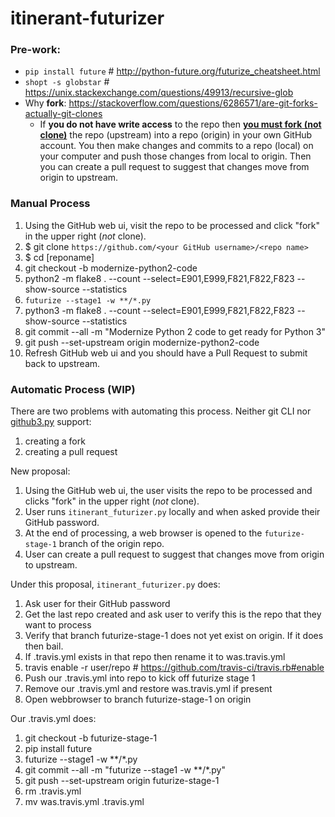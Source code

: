 # itinerant-futurizer

### Pre-work:
* `pip install future`  # http://python-future.org/futurize_cheatsheet.html
* `shopt -s globstar`   # https://unix.stackexchange.com/questions/49913/recursive-glob
* Why __fork__: https://stackoverflow.com/questions/6286571/are-git-forks-actually-git-clones
    * If __you do not have write access__ to the repo then [__you must fork (not clone)__](why_fork.md) the repo (upstream) into a repo (origin) in your own GitHub account.  You then make changes and commits to a repo (local) on your computer and push those changes from local to origin.  Then you can create a pull request to suggest that changes move from origin to upstream.

### Manual Process
1. Using the GitHub web ui, visit the repo to be processed and click "fork" in the upper right (_not_ clone).
2. $ git clone `https://github.com/<your GitHub username>/<repo name>`
3. $ cd [reponame]
4. git checkout -b modernize-python2-code
5. python2 -m flake8 . --count --select=E901,E999,F821,F822,F823 --show-source --statistics
6. `futurize --stage1 -w **/*.py`
7. python3 -m flake8 . --count --select=E901,E999,F821,F822,F823 --show-source --statistics
8. git commit --all -m "Modernize Python 2 code to get ready for Python 3"
9. git push --set-upstream origin modernize-python2-code
10. Refresh GitHub web ui and you should have a Pull Request to submit back to upstream.

### Automatic Process (WIP)
There are two problems with automating this process.  Neither git CLI nor [github3.py](https://github3.readthedocs.io/en/develop/github.html) support:
1. creating a fork
2. creating a pull request

New proposal:
1. Using the GitHub web ui, the user visits the repo to be processed and clicks "fork" in the upper right (_not_ clone).
2. User runs `itinerant_futurizer.py` locally and when asked provide their GitHub password.
3. At the end of processing, a web browser is opened to the `futurize-stage-1` branch of the origin repo.
4. User can create a pull request to suggest that changes move from origin to upstream.

Under this proposal, `itinerant_futurizer.py` does:
1. Ask user for their GitHub password
2. Get the last repo created and ask user to verify this is the repo that they want to process
3. Verify that branch futurize-stage-1 does not yet exist on origin.  If it does then bail.
4. If .travis.yml exists in that repo then rename it to was.travis.yml
5. travis enable -r user/repo  # https://github.com/travis-ci/travis.rb#enable
6. Push our .travis.yml into repo to kick off futurize stage 1
7. Remove our .travis.yml and restore was.travis.yml if present
8. Open webbrowser to branch futurize-stage-1 on origin

Our .travis.yml does:
1. git checkout -b futurize-stage-1
2. pip install future
3. futurize --stage1 -w **/*.py
4. git commit --all -m "futurize --stage1 -w **/*.py"
5. git push --set-upstream origin futurize-stage-1
6. rm .travis.yml
7. mv was.travis.yml .travis.yml

